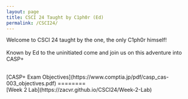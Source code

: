 ```yaml
---
layout: page
title: CSCI 24 Taught by C1ph0r (Ed)
permalink: /CSCI24/
---
```

Welcome to CSCI 24 taught by the one, the only C1ph0r himself!
<br/><br/>
Known by Ed to the uninitiated come and join us on this adventure into CASP+
<br/>

<br/>
[CASP+ Exam Objectives](https://www.comptia.jp/pdf/casp_cas-003_objectives.pdf)
========
<br/>
[Week 2 Lab](https://zacvr.github.io/CSCI24/Week-2-Lab)

